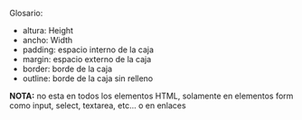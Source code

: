 Glosario:

- altura: Height
- ancho: Width
- padding: espacio interno de la caja
- margin: espacio externo de la caja
- border: borde de la caja
- outline: borde de la caja sin relleno

**NOTA:** no esta en todos los elementos HTML, solamente en elementos form como input, select, textarea, etc... o en enlaces <a>